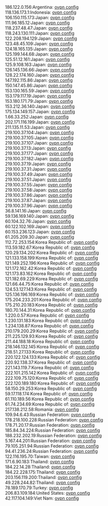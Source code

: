 186.122.0.156:Argentina: [ovpn config](vpn/186_122_0_156.ovpn)  
118.136.173.1:Indonesia: [ovpn config](vpn/118_136_173_1.ovpn)  
106.150.115.173:Japan: [ovpn config](vpn/106_150_115_173.ovpn)  
111.96.185.12:Japan: [ovpn config](vpn/111_96_185_12.ovpn)  
118.237.48.47:Japan: [ovpn config](vpn/118_237_48_47.ovpn)  
118.243.130.111:Japan: [ovpn config](vpn/118_243_130_111.ovpn)  
122.208.194.129:Japan: [ovpn config](vpn/122_208_194_129.ovpn)  
123.48.45.109:Japan: [ovpn config](vpn/123_48_45_109.ovpn)  
124.18.165.135:Japan: [ovpn config](vpn/124_18_165_135.ovpn)  
125.199.144.68:Japan: [ovpn config](vpn/125_199_144_68.ovpn)  
125.51.12.161:Japan: [ovpn config](vpn/125_51_12_161.ovpn)  
125.9.108.163:Japan: [ovpn config](vpn/125_9_108_163.ovpn)  
126.145.136.66:Japan: [ovpn config](vpn/126_145_136_66.ovpn)  
128.22.174.160:Japan: [ovpn config](vpn/128_22_174_160.ovpn)  
147.192.115.86:Japan: [ovpn config](vpn/147_192_115_86.ovpn)  
150.147.45.86:Japan: [ovpn config](vpn/150_147_45_86.ovpn)  
153.130.165.59:Japan: [ovpn config](vpn/153_130_165_59.ovpn)  
153.179.117.19:Japan: [ovpn config](vpn/153_179_117_19.ovpn)  
153.180.171.79:Japan: [ovpn config](vpn/153_180_171_79.ovpn)  
153.212.36.140:Japan: [ovpn config](vpn/153_212_36_140.ovpn)  
175.134.149.157:Japan: [ovpn config](vpn/175_134_149_157.ovpn)  
1.66.33.252:Japan: [ovpn config](vpn/1_66_33_252.ovpn)  
202.171.116.199:Japan: [ovpn config](vpn/202_171_116_199.ovpn)  
211.135.11.53:Japan: [ovpn config](vpn/211_135_11_53.ovpn)  
219.100.37.104:Japan: [ovpn config](vpn/219_100_37_104.ovpn)  
219.100.37.105:Japan: [ovpn config](vpn/219_100_37_105.ovpn)  
219.100.37.107:Japan: [ovpn config](vpn/219_100_37_107.ovpn)  
219.100.37.13:Japan: [ovpn config](vpn/219_100_37_13.ovpn)  
219.100.37.177:Japan: [ovpn config](vpn/219_100_37_177.ovpn)  
219.100.37.182:Japan: [ovpn config](vpn/219_100_37_182.ovpn)  
219.100.37.19:Japan: [ovpn config](vpn/219_100_37_19.ovpn)  
219.100.37.31:Japan: [ovpn config](vpn/219_100_37_31.ovpn)  
219.100.37.49:Japan: [ovpn config](vpn/219_100_37_49.ovpn)  
219.100.37.51:Japan: [ovpn config](vpn/219_100_37_51.ovpn)  
219.100.37.55:Japan: [ovpn config](vpn/219_100_37_55.ovpn)  
219.100.37.58:Japan: [ovpn config](vpn/219_100_37_58.ovpn)  
219.100.37.86:Japan: [ovpn config](vpn/219_100_37_86.ovpn)  
219.100.37.87:Japan: [ovpn config](vpn/219_100_37_87.ovpn)  
219.100.37.96:Japan: [ovpn config](vpn/219_100_37_96.ovpn)  
36.8.141.16:Japan: [ovpn config](vpn/36_8_141_16.ovpn)  
59.136.169.140:Japan: [ovpn config](vpn/59_136_169_140.ovpn)  
60.104.32.76:Japan: [ovpn config](vpn/60_104_32_76.ovpn)  
60.122.102.169:Japan: [ovpn config](vpn/60_122_102_169.ovpn)  
60.153.236.123:Japan: [ovpn config](vpn/60_153_236_123.ovpn)  
61.205.209.30:Japan: [ovpn config](vpn/61_205_209_30.ovpn)  
112.72.253.154:Korea Republic of: [ovpn config](vpn/112_72_253_154.ovpn)  
113.59.182.67:Korea Republic of: [ovpn config](vpn/113_59_182_67.ovpn)  
120.29.134.202:Korea Republic of: [ovpn config](vpn/120_29_134_202.ovpn)  
121.133.158.199:Korea Republic of: [ovpn config](vpn/121_133_158_199.ovpn)  
121.149.252.196:Korea Republic of: [ovpn config](vpn/121_149_252_196.ovpn)  
121.172.162.42:Korea Republic of: [ovpn config](vpn/121_172_162_42.ovpn)  
121.173.83.162:Korea Republic of: [ovpn config](vpn/121_173_83_162.ovpn)  
121.182.69.229:Korea Republic of: [ovpn config](vpn/121_182_69_229.ovpn)  
121.66.44.75:Korea Republic of: [ovpn config](vpn/121_66_44_75.ovpn)  
124.53.127.143:Korea Republic of: [ovpn config](vpn/124_53_127_143.ovpn)  
125.136.196.169:Korea Republic of: [ovpn config](vpn/125_136_196_169.ovpn)  
175.204.233.201:Korea Republic of: [ovpn config](vpn/175_204_233_201.ovpn)  
175.210.20.183:Korea Republic of: [ovpn config](vpn/175_210_20_183.ovpn)  
180.70.144.31:Korea Republic of: [ovpn config](vpn/180_70_144_31.ovpn)  
1.220.0.57:Korea Republic of: [ovpn config](vpn/1_220_0_57.ovpn)  
1.230.131.183:Korea Republic of: [ovpn config](vpn/1_230_131_183.ovpn)  
1.234.138.87:Korea Republic of: [ovpn config](vpn/1_234_138_87.ovpn)  
210.179.200.29:Korea Republic of: [ovpn config](vpn/210_179_200_29.ovpn)  
211.225.129.93:Korea Republic of: [ovpn config](vpn/211_225_129_93.ovpn)  
211.44.188.18:Korea Republic of: [ovpn config](vpn/211_44_188_18.ovpn)  
218.146.132.145:Korea Republic of: [ovpn config](vpn/218_146_132_145.ovpn)  
218.51.27.133:Korea Republic of: [ovpn config](vpn/218_51_27_133.ovpn)  
220.122.124.133:Korea Republic of: [ovpn config](vpn/220_122_124_133.ovpn)  
220.92.138.37:Korea Republic of: [ovpn config](vpn/220_92_138_37.ovpn)  
221.143.119.7:Korea Republic of: [ovpn config](vpn/221_143_119_7.ovpn)  
222.101.215.142:Korea Republic of: [ovpn config](vpn/222_101_215_142.ovpn)  
222.109.75.120:Korea Republic of: [ovpn config](vpn/222_109_75_120.ovpn)  
222.120.189.180:Korea Republic of: [ovpn config](vpn/222_120_189_180.ovpn)  
58.150.29.253:Korea Republic of: [ovpn config](vpn/58_150_29_253.ovpn)  
59.17.118.174:Korea Republic of: [ovpn config](vpn/59_17_118_174.ovpn)  
61.110.189.56:Korea Republic of: [ovpn config](vpn/61_110_189_56.ovpn)  
61.74.234.69:Korea Republic of: [ovpn config](vpn/61_74_234_69.ovpn)  
217.138.212.58:Romania: [ovpn config](vpn/217_138_212_58.ovpn)  
109.94.6.43:Russian Federation: [ovpn config](vpn/109_94_6_43.ovpn)  
178.218.100.228:Russian Federation: [ovpn config](vpn/178_218_100_228.ovpn)  
178.71.20.17:Russian Federation: [ovpn config](vpn/178_71_20_17.ovpn)  
185.84.34.224:Russian Federation: [ovpn config](vpn/185_84_34_224.ovpn)  
188.232.202.19:Russian Federation: [ovpn config](vpn/188_232_202_19.ovpn)  
5.167.44.201:Russian Federation: [ovpn config](vpn/5_167_44_201.ovpn)  
79.105.251.94:Russian Federation: [ovpn config](vpn/79_105_251_94.ovpn)  
94.41.236.24:Russian Federation: [ovpn config](vpn/94_41_236_24.ovpn)  
122.116.195.70:Taiwan: [ovpn config](vpn/122_116_195_70.ovpn)  
171.6.90.183:Thailand: [ovpn config](vpn/171_6_90_183.ovpn)  
184.22.14.28:Thailand: [ovpn config](vpn/184_22_14_28.ovpn)  
184.22.228.175:Thailand: [ovpn config](vpn/184_22_228_175.ovpn)  
203.156.119.200:Thailand: [ovpn config](vpn/203_156_119_200.ovpn)  
49.228.244.82:Thailand: [ovpn config](vpn/49_228_244_82.ovpn)  
78.189.170.79:Turkey: [ovpn config](vpn/78_189_170_79.ovpn)  
206.83.109.184:United States: [ovpn config](vpn/206_83_109_184.ovpn)  
42.117.104.149:Viet Nam: [ovpn config](vpn/42_117_104_149.ovpn)  
